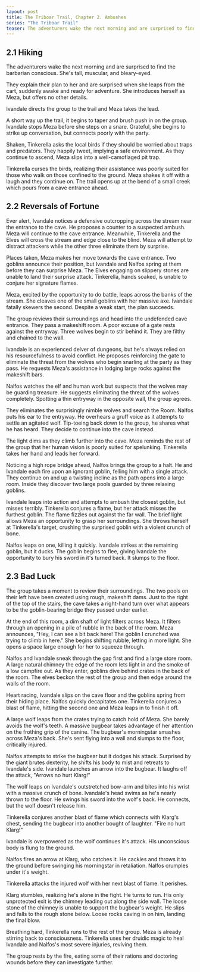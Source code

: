 ```yaml
---
layout: post
title: The Triboar Trail, Chapter 2. Ambushes
series: "The Triboar Trail"
teaser: The adventurers wake the next morning and are surprised to find the barbarian conscious. She's tall, muscular, and bleary-eyed.
---
```


## 2.1 Hiking

The adventurers wake the next morning and are surprised to find the barbarian conscious. She's tall, muscular, and bleary-eyed.

They explain their plan to her and are surprised when she leaps from the cart, suddenly awake and ready for adventure. She introduces herself as Meza, but offers no other details.

Ivandale directs the group to the trail and Meza takes the lead.

A short way up the trail, it begins to taper and brush push in on the group. Ivandale stops Meza before she steps on a snare. Grateful, she begins to strike up conversation, but connects poorly with the party.

Shaken, Tinkerella asks the local birds if they should be worried about traps and predators. They happily tweet, implying a safe environment. As they continue to ascend, Meza slips into a well-camoflaged pit trap.

Tinkerella curses the birds, realizing their assistance was poorly suited for those who walk on those confined to the ground. Meza shakes it off with a laugh and they continue on. The trail opens up at the bend of a small creek which pours from a cave entrance ahead.

## 2.2 Reversals of Fortune

Ever alert, Ivandale notices a defensive outcropping across the stream near the entrance to the cave. He proposes a counter to a suspected ambush. Meza will continue to the cave entrance. Meanwhile, Tinkerella and the Elves will cross the stream and edge close to the blind. Meza will attempt to distract attackers while the other three eliminate them by surprise.

Places taken, Meza makes her move towards the cave entrance. Two goblins announce their position, but Ivandale and Nalfos spring at them before they can surprise Meza. The Elves engaging on slippery stones are unable to land their surprise attack. Tinkerella, hands soaked, is unable to conjure her signature flames.

Meza, excited by the opportunity to do battle, leaps across the banks of the stream. She cleaves one of the small goblins with her massive axe. Ivandale fatally skewers the second. Despite a weak start, the plan succeeds.

The group reviews their surroundings and head into the undefended cave entrance. They pass a makeshift room. A poor excuse of a gate rests against the entryway. Three wolves begin to stir behind it. They are filthy and chained to the wall.

Ivandale is an experienced delver of dungeons, but he's always relied on his resourcefulness to avoid conflict. He proposes reinforcing the gate to eliminate the threat from the wolves who begin snarling at the party as they pass. He requests Meza's assistance in lodging large rocks against the makeshift bars.

Nalfos watches the elf and human work but suspects that the wolves may be guarding treasure. He suggests eliminating the threat of the wolves completely. Spotting a thin entryway in the opposite wall, the group agrees.

They eliminates the surprisingly nimble wolves and search the Room. Nalfos puts his ear to the entryway. He overhears a gruff voice as it attempts to settle an agitated wolf. Tip-toeing back down to the group, he shares what he has heard. They decide to continue into the cave instead.

The light dims as they climb further into the cave. Meza reminds the rest of the group that her human vision is poorly suited for spelunking. Tinkerella takes her hand and leads her forward.

Noticing a high rope bridge ahead, Nalfos brings the group to a halt. He and Ivandale each fire upon an ignorant goblin, felling him with a single attack. They continue on and up a twisting incline as the path opens into a large room. Inside they discover two large pools guarded by three relaxing goblins.

Ivandale leaps into action and attempts to ambush the closest goblin, but misses terribly. Tinkerella conjures a flame, but her attack misses the furthest goblin. The flame fizzles out against the far wall. The brief light allows Meza an opportunity to grasp her surroundings. She throws herself at Tinkerella's target, crushing the surprised goblin with a violent crunch of bone.

Nalfos leaps on one, killing it quickly. Ivandale strikes at the remaining goblin, but it ducks. The goblin begins to flee, giving Ivandale the opportunity to bury his sword in it's turned back. It slumps to the floor.

## 2.3 Bad Luck

The group takes a moment to review their surroundings. The two pools on their left have been created using rough, makeshift dams. Just to the right of the top of the stairs, the cave takes a right-hand turn over what appears to be the goblin-bearing bridge they passed under earlier.

At the end of this room, a dim shaft of light filters across Meza. It filters through an opening in a pile of rubble in the back of the room. Meza announces, "Hey, I can see a bit back here! The goblin I crunched was trying to climb in here." She begins shifting rubble, letting in more light. She opens a space large enough for her to squeeze through.

Nalfos and Ivandale sneak through the gap first and find a large store room. A large natural chimney the edge of the room lets light in and the smoke of a low campfire out. As they enter, goblins dive behind crates in the back of the room. The elves beckon the rest of the group and then edge around the walls of the room.

Heart racing, Ivandale slips on the cave floor and the goblins spring from their hiding place. Nalfos quickly decapitates one. Tinkerella conjures a blast of flame, hitting the second one and Meza leaps in to finish it off.

A large wolf leaps from the crates trying to catch hold of Meza. She barely avoids the wolf's teeth. A massive bugbear takes advantage of her attention on the frothing grip of the canine. The bugbear's morningstar smashes across Meza's back. She's sent flying into a wall and slumps to the floor, critically injured.

Nalfos attempts to strike the bugbear but it dodges his attack. Surprised by the giant brutes dexterity, he shifts his body to mist and retreats to Ivandale's side. Ivandale launches an arrow into the bugbear. It laughs off the attack, "Arrows no hurt Klarg!"

The wolf leaps on Ivandale's outstretched bow-arm and bites into his wrist with a massive crunch of bone. Ivandale's head swims as he's nearly thrown to the floor. He swings his sword into the wolf's back. He connects, but the wolf doesn't release him.

Tinkerella conjures another blast of flame which connects with Klarg's chest, sending the bugbear into another bought of laughter. "Fire no hurt Klarg!"

Ivandale is overpowered as the wolf continues it's attack. His unconscious body is flung to the ground.

Nalfos fires an arrow at Klarg, who catches it. He cackles and throws it to the ground before swinging his morningstar in retaliation. Nalfos crumples under it's weight.

Tinkerella attacks the injured wolf with her next blast of flame. It perishes.

Klarg stumbles, realizing he's alone in the fight. He turns to run. His only unprotected exit is the chimney leading out along the side wall. The loose stone of the chimney is unable to support the bugbear's weight. He slips and falls to the rough stone below. Loose rocks caving in on him, landing the final blow.

Breathing hard, Tinkerella runs to the rest of the group. Meza is already stirring back to consciousness. Tinkerella uses her druidic magic to heal Ivandale and Nalfos's most severe injuries, reviving them.

The group rests by the fire, eating some of their rations and doctoring wounds before they can investigate further.